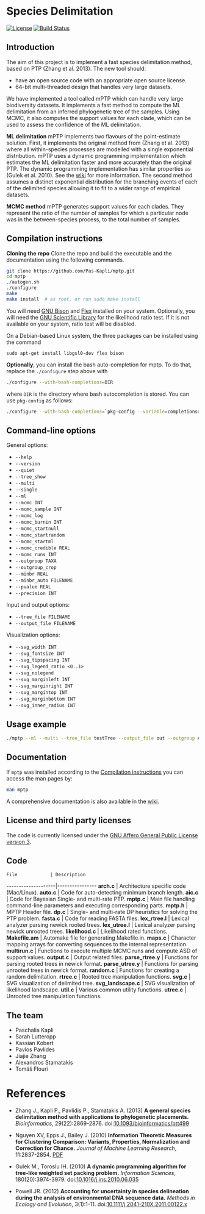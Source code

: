# Species Delimitation

[![License](https://img.shields.io/badge/license-AGPL-blue.svg)](http://www.gnu.org/licenses/agpl-3.0.en.html)
[![Build Status](https://travis-ci.com/Pas-Kapli/mptp.svg?token=Rni6Dxb79oRVVpmxtv3N&branch=master)](https://travis-ci.com/Pas-Kapli/mptp)

## Introduction

The aim of this project is to implement a fast species delimitation method,
based on PTP (Zhang et al. 2013). The new tool should:

* have an open source code with an appropriate open source license.
* 64-bit multi-threaded design that handles very large datasets.

We have implemented a tool called mPTP which can handle very large biodiversity
datasets.  It implements a fast method to compute the ML delimitation from an
inferred phylogenetic tree of the samples.  Using MCMC, it also computes the
support values for each clade, which can be used to assess the confidence of
the ML delimitation.

**ML delimitation** mPTP implements two flavours of the point-estimate
solution.  First, it implements the original method from (Zhang et al. 2013)
where all within-species processes are modelled with a single exponential
distribution. mPTP uses a dynamic programming implementation which estimates
the ML delimitation faster and more accurately than the original PTP. The
dynamic programming implementation has similar properties as (Gulek et al.
2010).  See the [wiki](https://github.com/Pas-Kapli/mptp/wiki) for more
information. The second method assumes a distinct exponential distribution for
the branching events of each of the delimited species allowing it to fit to a
wider range of empirical datasets.

**MCMC method** mPTP generates support values for each clades. They represent
the ratio of the number of samples for which a particular node was in the
between-species process, to the total number of samples. 

## Compilation instructions

**Cloning the repo** Clone the repo and build the executable and the documentation using
the following commands.

```bash
git clone https://github.com/Pas-Kapli/mptp.git
cd mptp 
./autogen.sh
./configure
make
make install  # as root, or run sudo make install
```

You will need [GNU Bison](http://www.gnu.org/software/bison/) and
[Flex](http://flex.sourceforge.net/) installed on your system.  Optionally, you
will need the [GNU Scientific Library](http://www.gnu.org/software/gsl/) for
the likelihood ratio test. If it is not available on your system, ratio test
will be disabled.

On a Debian-based Linux system, the three packages can be installed
using the command

`sudo apt-get install libgsl0-dev flex bison`

**Optionally**, you can install the bash auto-completion for mptp. To do that,
replace the `./configure` step above with
```bash
./configure --with-bash-completions=DIR
```
where `DIR` is the directory where bash autocompletion is stored. You can use
`pkg-config` as follows:
```bash
./configure --with-bash-completions=`pkg-config --variable=completionsdir bash-completion`
```

## Command-line options

General options:

* `--help`
* `--version`
* `--quiet`
* `--tree_show`
* `--multi`
* `--single`
* `--ml`
* `--mcmc INT`
* `--mcmc_sample INT`
* `--mcmc_log`
* `--mcmc_burnin INT`
* `--mcmc_startnull`
* `--mcmc_startrandom`
* `--mcmc_startml`
* `--mcmc_credible REAL`
* `--mcmc_runs INT`
* `--outgroup TAXA`
* `--outgroup_crop`
* `--minbr REAL`
* `--minbr_auto FILENAME`
* `--pvalue REAL`
* `--precision INT`

Input and output options:

* `--tree_file FILENAME`
* `--output_file FILENAME`

Visualization options:

* `--svg_width INT`
* `--svg_fontsize INT`
* `--svg_tipspacing INT`
* `--svg_legend_ratio <0..1>`
* `--svg_nolegend`
* `--svg_marginleft INT`
* `--svg_marginright INT`
* `--svg_margintop INT`
* `--svg_marginbottom INT`
* `--svg_inner_radius INT`

## Usage example

```bash
./mptp --ml --multi --tree_file testTree --output_file out --outgroup A,C --tree_show
```

## Documentation

If `mptp` was installed according to the [Compilation
instructions](https://github.com/Pas-Kapli/mptp#compilation-instructions) you
can access the man pages by:

```bash
man mptp
```

A comprehensive documentation is also available in the [wiki](https://github.com/Pas-Kapli/mptp/wiki).

## License and third party licenses

The code is currently licensed under the [GNU Affero General Public License version 3](http://www.gnu.org/licenses/agpl-3.0.en.html).

## Code

    File            | Description
--------------------|----------------
**arch.c**          | Architecture specific code (Mac/Linux).
**auto.c**          | Code for auto-detecting minimum branch length.
**aic.c**           | Code for Bayesian Single- and multi-rate PTP.
**mptp.c**          | Main file handling command-line parameters and executing corresponding parts.
**mptp.h**          | MPTP Header file.
**dp.c**            | Single- and multi-rate DP heuristics for solving the PTP problem.
**fasta.c**         | Code for reading FASTA files.
**lex_rtree.l**     | Lexical analyzer parsing newick rooted trees.
**lex_utree.l**     | Lexical analyzer parsing newick unrooted trees.
**likelihood.c**    | Likelihood rated functions.
**Makefile.am**     | Automake file for generating Makefile.in.
**maps.c**          | Character mapping arrays for converting sequences to the internal representation.
**multirun.c**      | Functions to execute multiple MCMC runs and compute ASD of support values.
**output.c**        | Output related files.
**parse_rtree.y**   | Functions for parsing rooted trees in newick format.
**parse_utree.y**   | Functions for parsing unrooted trees in newick format.
**random.c**        | Functions for creating a random delimitation.
**rtree.c**         | Rooted tree manipulation functions.
**svg.c**           | SVG visualization of delimited tree.
**svg_landscape.c** | SVG visualization of likelihood landscape.
**util.c**          | Various common utility functions.
**utree.c**         | Unrooted tree manipulation functions.

## The team

* Paschalia Kapli
* Sarah Lutteropp
* Kassian Kobert
* Pavlos Pavlides
* Jiajie Zhang
* Alexandros Stamatakis
* Tom&aacute;&scaron; Flouri

# References

* Zhang J., Kapli P., Pavlidis P., Stamatakis A. (2013)
**A general species delimitation method with applications to phylogenetic placements.**
*Bioinformatics*, 29(22):2869-2876.
doi:[10.1093/bioinformatics/btt499](http://dx.doi.org/10.1093/bioinformatics/btt499)

* Nguyen XV, Epps J., Bailey J. (2010)
**Information Theoretic Measures for Clustering Comparison: Variants, Properties, Normalization and Correction for Chance.**
*Journal of Machine Learning Research*, 11:2837-2854.
[PDF](http://www.jmlr.org/papers/volume11/vinh10a/vinh10a.pdf)

* Gulek M., Toroslu IH. (2010)
**A dynamic programming algorithm for tree-like weighted set packing problem.**
*Information Sciences*, 180(20):3974-3979.
doi:[10.1016/j.ins.2010.06.035](http://dx.doi.org/10.1016/j.ins.2010.06.035)

* Powell JR. (2012)
**Accounting for uncertainty in species delineation during the analysis of environmental DNA sequence data.**
*Methods in Ecology and Evolution*, 3(1):1-11.
doi:[10.1111/j.2041-210X.2011.00122.x](http://dx.doi.org/10.1111/j.2041-210X.2011.00122.x)
